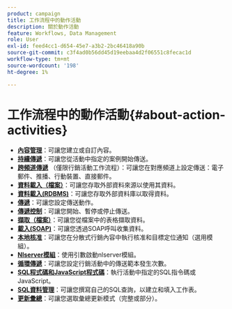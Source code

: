 ```yaml
---
product: campaign
title: 工作流程中的動作活動
description: 關於動作活動
feature: Workflows, Data Management
role: User
exl-id: feed4cc1-d654-45e7-a3b2-2bc46418a90b
source-git-commit: c3f4ad0b56dd45d19eebaa4d2f06551c8fecac1d
workflow-type: tm+mt
source-wordcount: '198'
ht-degree: 1%

---
```


# 工作流程中的動作活動{#about-action-activities}

* **[內容管理](content-management.md)**：可讓您建立或自訂內容。
* **[持續傳遞](continuous-delivery.md)**：可讓您從活動中指定的案例開始傳送。
* **[跨頻道傳遞](cross-channel-deliveries.md)** （僅限行銷活動工作流程）：可讓您在對應頻道上設定傳送：電子郵件、推播、行動裝置、直接郵件。
* **[資料載入（檔案）](data-loading-rdbms.md)**：可讓您存取外部資料來源以使用其資料。
* **[資料載入(RDBMS)](data-loading-rdbms.md)**：可讓您存取外部資料庫以取得資料。
* **[傳遞](delivery.md)**：可讓您設定傳送動作。
* **[傳遞控制](delivery-control.md)**：可讓您開始、暫停或停止傳送。
* **[擷取（檔案）](extraction-file.md)**：可讓您從檔案中的表格擷取資料。
* **[載入(SOAP)](loading-soap.md)**：可讓您透過SOAP呼叫收集資料。
* **[本地核准](local-approval.md)**：可讓您在分散式行銷內容中執行核准和目標定位通知（選用模組）。
* **[Nlserver模組](nlserver-module.md)**：使用引數啟動nlserver模組。
* **[循環傳遞](recurring-delivery.md)**：可讓您設定行銷活動中的傳送範本發生次數。
* **[SQL程式碼和JavaScript程式碼](sql-code-and-javascript-code.md)**：執行活動中指定的SQL指令碼或JavaScript。
* **[SQL資料管理](sql-data-management.md)**：可讓您撰寫自己的SQL查詢，以建立和填入工作表。
* **[更新彙總](update-aggregate.md)**：可讓您選取彙總更新模式（完整或部分）。
